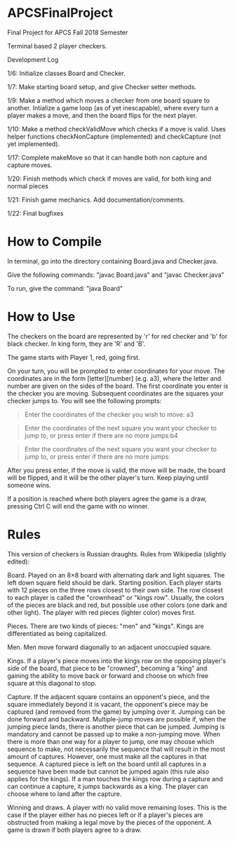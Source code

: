 # APCSFinalProject
Final Project for APCS Fall 2018 Semester

Terminal based 2 player checkers.



Development Log

1/6: Initialize classes Board and Checker.

1/7: Make starting board setup, and give Checker setter methods.

1/9: Make a method which moves a checker from one board square to another. Intialize a game loop (as of yet inescapable), where every turn a player makes a move, and then the board flips for the next player.

1/10: Make a method checkValidMove which checks if a move is valid. Uses helper functions checkNonCapture (implemented) and checkCapture (not yet implemented).

1/17: Complete makeMove so that it can handle both non capture and capture moves.

1/20: Finish methods which check if moves are valid, for both king and normal pieces

1/21: Finish game mechanics. Add documentation/comments.

1/22: Final bugfixes


# How to Compile
In terminal, go into the directory containing Board.java and Checker.java.

Give the following commands: "javac Board.java" and "javac Checker.java"

To run, give the command: "java Board"

# How to Use

The checkers on the board are represented by 'r' for red checker and 'b' for black checker. In king form, they are 'R' and 'B'.

The game starts with Player 1, red, going first.

On your turn, you will be prompted to enter coordinates for your move. The coordinates are in the form [letter][number] (e.g. a3),
where the letter and number are given on the sides of the board. The first coordinate you enter is the checker you are
moving. Subsequent coordinates are the squares your checker jumps to. You will see the following prompts:

> Enter the coordinates of the checker you wish to move: a3

> Enter the coordinates of the next square you want your checker to jump to,
or press enter if there are no more jumps:b4

> Enter the coordinates of the next square you want your checker to jump to,
or press enter if there are no more jumps:

After you press enter, if the move is valid, the move will be made, the board will be flipped, and it will be the other player's turn. Keep playing until someone wins.

If a position is reached where both players agree the game is a draw, pressing Ctrl C will end the game with no winner.

# Rules

This version of checkers is Russian draughts. Rules from Wikipedia (slightly edited):

Board. Played on an 8×8 board with alternating dark and light squares. The left down square field should be dark.
Starting position. Each player starts with 12 pieces on the three rows closest to their own side. The row closest to each player is called the "crownhead" or "kings row". Usually, the colors of the pieces are black and red, but possible use other colors (one dark and other light). The player with red pieces (lighter color) moves first.

Pieces. There are two kinds of pieces: "men" and "kings". Kings are differentiated as being capitalized.

Men. Men move forward diagonally to an adjacent unoccupied square.

Kings. If a player's piece moves into the kings row on the opposing player's side of the board, that piece to be "crowned", becoming a "king" and gaining the ability to move back or forward and choose on which free square at this diagonal to stop.

Capture. If the adjacent square contains an opponent's piece, and the square immediately beyond it is vacant, the opponent's piece may be captured (and removed from the game) by jumping over it. Jumping can be done forward and backward. Multiple-jump moves are possible if, when the jumping piece lands, there is another piece that can be jumped. Jumping is mandatory and cannot be passed up to make a non-jumping move. When there is more than one way for a player to jump, one may choose which sequence to make, not necessarily the sequence that will result in the most amount of captures. However, one must make all the captures in that sequence. A captured piece is left on the board until all captures in a sequence have been made but cannot be jumped again (this rule also applies for the kings).
If a man touches the kings row during a capture and can continue a capture, it jumps backwards as a king. The player can choose where to land after the capture.

Winning and draws. A player with no valid move remaining loses. This is the case if the player either has no pieces left or if a player's pieces are obstructed from making a legal move by the pieces of the opponent. A game is drawn if both players agree to a draw.
